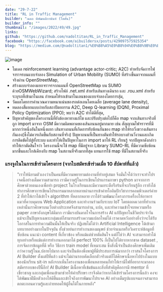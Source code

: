 ```yaml
---
date: "29-7-22"
title: "RL in Traffic Management"
builder: "ณดล พิพัฒนติกานันท์ (ไตตั้น)"
builder_info: ""
thumbnail: "/images/2022/49/49.jpg"
links:
github: "https://github.com/nadoltitan/RL_in_Traffic_Management"
facebook: "https://facebook.com/aibuildersx/posts/429097575925354"
blog: "https://medium.com/@nadoltitan1/%E0%B8%A5%E0%B8%94%E0%B8%9B%E0%B8%B1%E0%B8%8D%E0%B8%AB%E0%B8%B2%E0%B8%81%E0%B8%B2%E0%B8%A3%E0%B8%88%E0%B8%A3%E0%B8%B2%E0%B8%88%E0%B8%A3%E0%B8%95%E0%B8%B4%E0%B8%94%E0%B8%82%E0%B8%B1%E0%B8%94%E0%B8%94%E0%B9%89%E0%B8%A7%E0%B8%A2-reinforcement-learning-d3b9c6014863"
---
```


![image](/images/2022/49/49.jpg)

- โมเดล reinforcement learning (advantage actor-critic; A2C) ทำหรับจัดการไฟจาราจรบนแบบจำลอง Simulation of Urban Mobility (SUMO) ที่สร้างขึ้นมาจากแผนที่จริงผ่าน OpenStreetMap,
- สร้างแบบจำลองแยกจราจรจากแผนที่ OpenStreetMap บน SUMO ด้วยOSMWebWizard; สร้างไฟล์ .net.xml สำหรับเส้นทางเดินรถ และ .rou.xml สำหรับระบุรถที่เข้ามาในเลน กำหนดให้รถเข้ามาในเลนของแบบจำลองโดยการสุ่ม,
- วัดผลโดยการคำนวณความหนาแน่นของรถต่อเลนโดยเฉลี่ย (average lane density),
- ทดลองสี่แยกแบบง่ายกับสถาปัตยกรรม A2C, Deep Q-learning (DQN), Proximal Policy Optimization (PPO); พบว่า A2C ทำได้ดีที่สุด,
- ปัญหาสำคัญของโครงงานนี้ที่ยังต้องหาทางแก้ไข และปรับปรุงต่อไปก็คือ map จากเส้นทางจริงที่ถูก import มาจาก OSM มีความผิดพลาดของเส้นถนนอยู่มากมาย เช่น สัญญาณไฟจราจรที่มีมากกว่าหนึ่งอันในหนึ่งแยก เส้นทางถนนที่เกิดการทับซ้อนกันของ map ทำให้รถวิ่งขวางเส้นทางกันเอง(ซึ่งไม่ควรเกิดขึ้นกับสถานที่จริง) ปัญหาถนนที่เป็นทางตันทำให้รถบางส่วนวิ่งวนและเกิดการติดขัดไปสู่ทั้งระบบ และทำให้เป็นปัญหาในการ import มาให้ RL เรียนรู้ จากปัญหาดังกล่าวทำให้เราตัดสินใจว่า โครงงานนี้จะใช้ map ที่มีอยู่จาก Library SUMO-RL ที่มีความซับซ้อนมากขึ้นและใกล้เคียงกับ map ในสถานที่จริงมากที่สุด แทนการใช้ map ที่มีในสถานที่จริง

### แรงจูงในในการเข้าร่วมโครงการ (จากใบสมัครเข้าร่วมเมื่อ 10 สัปดาห์ที่แล้ว)

> "เราให้นิยามตัวเองว่าเป็นคนที่มีความพยายามต่องานที่ทำอยู่เสมอ จึงมั่นใจได้ว่าเราจะทำโปรเจคนี้อย่างเต็มความสามารถ เรามีความรู้ในการเขียนโปรแกรมภาษา python มาจากการศึกษาด้วยตนเองเพื่อทำ project ในโรงเรียนและมีความกระตือรือร้นที่จะเรียนรู้อีก เรายังได้ทำการศึกษาการเขียนโปรแกรมมาหลากหลายผ่านการเข้าค่ายโอลิมปิกวิชาการคอมพิวเตอร์ค่าย 2 ที่ทำให้เราได้เข้าใจ algorithm ที่หลากหลาย เราได้ร่วมพัฒนาโครงการเครื่องให้อาหารแมวที่ควบคุมบน Web Application และทำงานร่วมกับระบบ IoT โดยตลอดเวลาที่ทำงานเหล่านั้นเราศึกษาบนเว็บต่างประเทศจึงสามารถอ่าน, แปล, และทำความเข้าใจบทความหรือ paper ภาษาอังกฤษได้ดีมาก เรามีแรงบันดาลใจในการสร้าง AI แก้ปัญหาในชีวิตประจำวัน แม้จะเป็นปัญหาเฉพาะกลุ่มแต่ก็สามารถสร้างความแปลกใหม่ได้ เราคาดหวังอย่างยิ่งว่าจะได้รับโอกาสในการทำความฝันนั้นให้เป็นจริง  ปฏิเสธไม่ได้ว่า Artificial Intelligence ได้เข้ามาบทบาทอย่างมากในปัจจุบัน ทั้งช่วยย่นการทำงานของมนุษย์ ช่วยจำแนกหรือวิเคราะห์ข้อมูลที่ซับซ้อน แนะนำ content ที่เกี่ยวข้อง หรือแม้แต่ช่วยตัดสินใจ แต่ก็ใช่ว่า AI จะสามารถทำได้ทุกอย่างหรือแม้แต่การทำงานออกมาได้ perfect 100% ก็เป็นไปได้ยากหากขาด dataset , การจัดการข้อมูลที่ดี หรือ วิธีการ train model ที่เหมาะสม ซึ่งสิ่งนี้จำเป็นต้องศึกษาเพิ่มเติมกว่าความรู้ในม.ปลายไปมาก และจำเป็นต้องพึ่งพาผู้ที่มีประสบการณ์มากกว่า  เราสนใจโครงการ AI Builder ตั้งแต่ปีที่แล้ว แม้จะไม่ผ่านรอบคัดเลือกตัวจริงแต่ก็ได้ศึกษาเนื้อหาไปบ้างในแบบของนักเรียน sit-in หลังจากเห็นโครงงานของเพื่อนหลายคนก็ทำให้เรามีไฟที่อยากจะมาลองสมัครรอบของปีนี้อีก! AI Builder มีเนื้อหาที่เข้มข้นและสิ่งที่สำคัญคือการมี mentor ที่เชี่ยวชาญ และกลุ่มเพื่อนเข้ามาช่วยให้คำปรึกษา เราจึงคิดว่าหากได้เข้าร่วมโครงการนี้แล้ว คงจะได้พัฒนาฝีมือตัวเองให้ดีขึ้นและเข้าใจถึงการพัฒนาโปรเจค AI อย่างเต็มรูปแบบจนอาจสามารถตกตะกอนความรู้และถ่ายทอดให้ผู้อื่นได้ในภายหลัง"